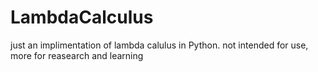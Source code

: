 # LambdaCalculus

just an  implimentation of lambda calulus in Python. not intended for use, more for reasearch and learning
